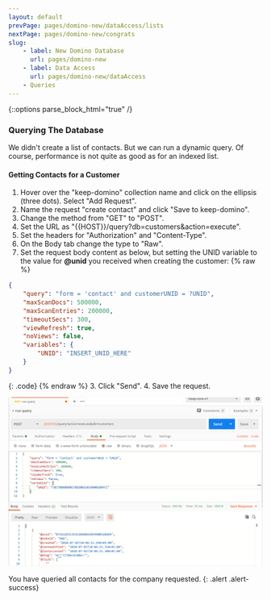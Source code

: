```yaml
---
layout: default
prevPage: pages/domino-new/dataAccess/lists
nextPage: pages/domino-new/congrats
slug:
    - label: New Domino Database
      url: pages/domino-new
    - label: Data Access
      url: pages/domino-new/dataAccess
    - Queries
---
```


{::options parse_block_html="true" /}

### Querying The Database

We didn't create a list of contacts. But we can run a dynamic query. Of course, performance is not quite as good as for an indexed list.

#### Getting Contacts for a Customer

1. Hover over the "keep-domino" collection name and click on the ellipsis (three dots). Select "Add Request".   
1. Name the request "create contact" and click "Save to keep-domino".
1. Change the method from "GET" to "POST".
1. Set the URL as "&#123;&#123;HOST&#125;&#125;/query?db=customers&action=execute".
1. Set the headers for "Authorization" and "Content-Type".
1. On the Body tab change the type to "Raw".
2. Set the request body content as below, but setting the UNID variable to the value for **@unid** you received when creating the customer:
  {% raw %}
  ~~~json
  {
      "query": "form = 'contact' and customerUNID = ?UNID",
      "maxScanDocs": 500000,
      "maxScanEntries": 200000,
      "timeoutSecs": 300,
      "viewRefresh": true,
      "noViews": false,
      "variables": {
          "UNID": "INSERT_UNID_HERE"
      }
  }
  ~~~
  {: .code}
  {% endraw %}
3. Click "Send".
4. Save the request.

![DQL Query](../images/data/query.jpg)

You have queried all contacts for the company requested.
{: .alert .alert-success}